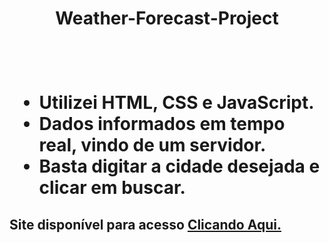 <h1 align="center">Weather-Forecast-Project<h1/>
<br>

- Utilizei HTML, CSS e JavaScript.
- Dados informados em tempo real, vindo de um servidor.
- Basta digitar a cidade desejada e clicar em buscar.

<h2>Site disponível para acesso <a href="https://previsaodotemponew.netlify.app/">Clicando Aqui.<a/> <h2/>
